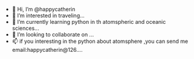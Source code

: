 - 👋 Hi, I’m @happycatherin
- 👀 I’m interested in traveling...
- 🌱 I’m currently learning  python in th atomspheric and oceanic sciences...
- 💞️ I’m looking to collaborate on ...
- 📫 if you interesting in the python about atomsphere ,you can send me email:happycatherin@126....

<!---
happycatherin/happycatherin is a ✨ special ✨ repository because its `README.md` (this file) appears on your GitHub profile.
You can click the Preview link to take a look at your changes.
--->
